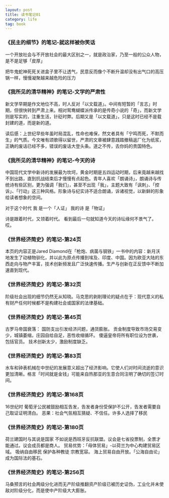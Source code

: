 ```yaml
---
layout: post
title: 读书笔记01
category: life
tag: book
---
```



### 《民主的细节》的笔记-就这样被你笑话

一个开放社会与不开放社会的最大区别之一，就是政治家，乃至一般的公众人物，是不是足够「皮厚」

把牛鬼蛇神死死关进盒子里不让透气，民意反而像个不断升温却没有出气口的高压锅一样，慢慢凝聚越来越危险的压力


### 《我所见的清华精神》的笔记-文学的严肃性

新文学早期是作文地位不高，时人反对「以文载道」。中间有短暂的「言志」时期，但很快转到严肃上来。相对鸳鸯蝴蝶派传承的是传奇小说的「奇」，而新文学则是写实的，注重生活，针砭时弊。后期又是「以文载道」，只是这时已经不是载封建的道，而是新的道。

读后感：上世纪早些年虽时局混乱，性命也难保，然文者具有「宁鸣而死，不默而生」的气质。今文唯有颂歌得以留世，严肃的文章被肆意践踏撤稿返厂化为纸浆，正确的废话已经不多，错误的废话大登头条。道之不传，去你妈的贵国特色。

### 《我所见的清华精神》的笔记-今天的诗

中国现代文学中新诗的发展最为坎坷，黄金时期是五四运动时期，后来竟越来越找不到出路，直到抗战结束后才慢慢有点起色。青年人喜欢「朗诵诗」，朗诵诗与传统诗有些区别，更为强调「我们」，甚至不出现「我」，主题大致有「讽刺」、「控诉」、「行动」这三种风格。形象诗与纪实诗不适合朗诵，诉诸视觉，以新鲜的形象给读者想象的空间。

对于这个时代
我
是一个「人证」
我的诗
是「物证」

诗是跟着时代，又领着时代。
看到最后一句就知道今天的诗坛缘何不景气了。哎。

### 《世界经济简史》的笔记-第24页

本页的内容正是Jared Diamond在「枪炮、病菌与钢铁」一书中的内容：新月沃地发生了动植物驯化，并以此为原点传播到埃及、印度、中国。因为欧亚大陆的东西走向与物产丰富，技术创新频发且广泛快速传播。生产与创新在正反馈中不断加速直到现代。

### 《世界经济简史》的笔记-第32页

阶级社会出现的细节仍然无从知晓。马克思的剥削理论的疑点在于：现代意义的私有财产任何时候都不是构建社会或国家的法律基础。

### 《世界经济简史》的笔记-第45页

古罗马帝国衰落：
国防支出引发经济问题，通货膨胀。
贡金制度导致市场交易变少，城镇萎缩，庄园自给自足，恶性收缩循环。
傻逼皇帝将所有职位设为世袭，包括官员。
技术创新太少，激励制度缺乏。

### 《世界经济简史》的笔记-第83页

水车和钟表机械在中世纪的发展意义超出了经济影响。它使人们对时间流逝的意识更加清晰。格言「时间就是金钱」可能来自热那亚的生意合同注明了确切的签订时间。

### 《世界经济简史》的笔记-第168页

16世纪时 葡萄牙公民被鼓励相互告发，告发者身份受保护不公开，告发者需要自己取证证明清白。
恶果：社会气氛相互猜疑、不信任。许多人选择了移民

### 《世界经济简史》的笔记-第180页

荷兰建国时与其说是国家 不如说是西班牙反抗联盟。议会是七省投票制，全票才能通过。议会成员都是商人。
贸易优势：「母体贸易」-以荷兰为中心构建贸易区域。
吸纳自由移民 保护各种教徒 宗教宽容。
海上贸易自由开放。「公海自由论」成为国际法的基石。

### 《世界经济简史》的笔记-第256页

马桑预言的社会两级分化进而无产阶级推翻资产阶级已被历史证伪，工业化并未使敌对阶级分化，而是使中产阶级大大膨胀。
